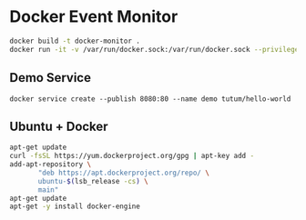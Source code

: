 # Docker Event Monitor

```bash
docker build -t docker-monitor .
docker run -it -v /var/run/docker.sock:/var/run/docker.sock --privileged docker-monitor
```

## Demo Service
```
docker service create --publish 8080:80 --name demo tutum/hello-world
```

## Ubuntu + Docker

```bash
apt-get update
curl -fsSL https://yum.dockerproject.org/gpg | apt-key add -
add-apt-repository \
       "deb https://apt.dockerproject.org/repo/ \
       ubuntu-$(lsb_release -cs) \
       main"
apt-get update
apt-get -y install docker-engine
```
